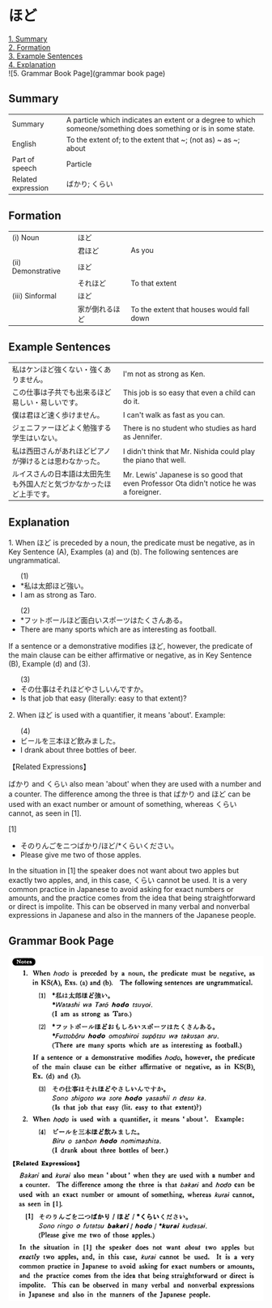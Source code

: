 # ほど

[1. Summary](#summary)<br>
[2. Formation](#formation)<br>
[3. Example Sentences](#example-sentences)<br>
[4. Explanation](#explanation)<br>
![5. Grammar Book Page](grammar book page)<br>


## Summary

<table><tr>   <td>Summary</td>   <td>A particle which indicates an extent or a degree to which someone/something does something or is in some state.</td></tr><tr>   <td>English</td>   <td>To the extent of; to the extent that ~; (not as) ~ as ~; about</td></tr><tr>   <td>Part of speech</td>   <td>Particle</td></tr><tr>   <td>Related expression</td>   <td>ばかり; くらい</td></tr></table>

## Formation

<table class="table"><tbody><tr class="tr head"><td class="td"><span class="numbers">(i)</span> <span class="bold">Noun</span></td><td class="td"><span class="concept">ほど</span></td><td class="td"></td></tr><tr class="tr"><td class="td"></td><td class="td"><span>君</span><span class="concept">ほど</span></td><td class="td"><span>As you</span></td></tr><tr class="tr head"><td class="td"><span class="numbers">(ii)</span> <span class="bold">Demonstrative</span></td><td class="td"><span class="concept">ほど</span></td><td class="td"></td></tr><tr class="tr"><td class="td"></td><td class="td"><span>それ</span><span class="concept">ほど</span></td><td class="td"><span>To that extent</span></td></tr><tr class="tr head"><td class="td"><span class="numbers">(iii)</span> <span class="bold">Sinformal</span></td><td class="td"><span class="concept">ほど</span></td><td class="td"></td></tr><tr class="tr"><td class="td"></td><td class="td"><span>家が倒れる</span><span class="concept">ほど</span></td><td class="td"><span>To the extent that houses would fall down</span></td></tr></tbody></table>

## Example Sentences

<table><tr>   <td>私はケンほど強くない・強くありません。</td>   <td>I'm not as strong as Ken.</td></tr><tr>   <td>この仕事は子共でも出来るほど易しい・易しいです。</td>   <td>This job is so easy that even a child can do it.</td></tr><tr>   <td>僕は君ほど速く歩けません。</td>   <td>I can't walk as fast as you can.</td></tr><tr>   <td>ジェニファーほどよく勉強する学生はいない。</td>   <td>There is no student who studies as hard as Jennifer.</td></tr><tr>   <td>私は西田さんがあれほどピアノが弾けるとは思わなかった。</td>   <td>I didn't think that Mr. Nishida could play the piano that well.</td></tr><tr>   <td>ルイスさんの日本語は太田先生も外国人だと気づかなかったほど上手です。</td>   <td>Mr. Lewis' Japanese is so good that even Professor Ota didn't notice he was a foreigner.</td></tr></table>

## Explanation

<p>1. When <span class="cloze">ほど</span> is preceded by a noun, the predicate must be negative, as in Key Sentence (A), Examples (a) and (b). The following sentences are ungrammatical.</p>  <ul>(1) <li>*私は太郎<span class="cloze">ほど</span>強い。</li> <li>I am as strong as Taro.</li> </ul>  <ul>(2) <li>*フットボール<span class="cloze">ほど</span>面白いスポーツはたくさんある。</li> <li>There are many sports which are as interesting as football.</li> </ul>  <p>If a sentence or a demonstrative modifies <span class="cloze">ほど</span>, however, the predicate of the main clause can be either affirmative or negative, as in Key Sentence (B), Example (d) and (3).</p>  <ul>(3) <li>その仕事はそれ<span class="cloze">ほど</span>やさしいんですか。</li> <li>Is that job that easy (literally: easy to that extent)?</li> </ul>  <p>2. When <span class="cloze">ほど</span> is used with a quantifier, it means 'about'. Example:</p>  <ul>(4) <li>ビールを三本<span class="cloze">ほど</span>飲みました。</li> <li>I drank about three bottles of beer.</li> </ul>  <p>【Related Expressions】</p>  <p>ばかり and くらい also mean 'about' when they are used with a number and a counter. The difference among the three is that ばかり and <span class="cloze">ほど</span> can be used with an exact number or amount of something, whereas くらい cannot, as seen in [1].</p>  <p>[1]</p>  <ul> <li>そのりんごをニつばかり/<span class="cloze">ほど</span>/*くらいください。</li> <li>Please give me two of those apples.</li> </ul>  <p>In the situation in [1] the speaker does not want about two apples but exactly two apples, and, in this case, くらい cannot be used. It is a very common practice in Japanese to avoid asking for exact numbers or amounts, and the practice comes from the idea that being straightforward or direct is impolite. This can be observed in many verbal and nonverbal expressions in Japanese and also in the manners of the Japanese people.</p>

## Grammar Book Page

![](../img/Basicほど.png)

